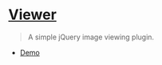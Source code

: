 # [Viewer](https://github.com/fengyuanchen/viewer)

> A simple jQuery image viewing plugin.

- [Demo](https://fengyuanchen.github.io/viewer)

